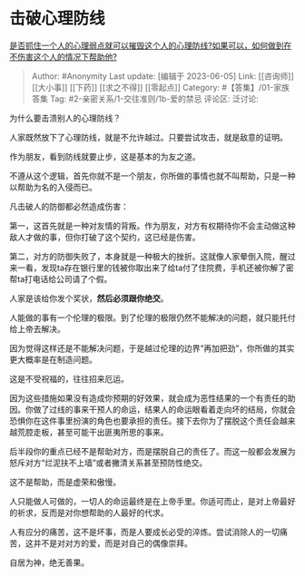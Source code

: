 # 击破心理防线
[是否抓住一个人的心理弱点就可以摧毁这个人的心理防线?如果可以，如何做到在不伤害这个人的情况下帮助他?](https://www.zhihu.com/question/50433958/answer/2543630552)

> Author: #Anonymity
> Last update: [编辑于 2023-06-05]
> Link: [[咨询师]] [[大小事]] [[下药]] [[求之不得]] [[零起点]]
> Category: #【答集】/01-家族答集
> Tag: #2-亲密关系/1-交往准则/1b-爱的禁忌
> 评论区:
> 泛讨论:

为什么要击溃别人的心理防线？

人家既然放下了心理防线，就是不允许越过。只要尝试攻击，就是敌意的证明。

作为朋友，看到防线就要止步，这是基本的为友之道。

不遵从这个逻辑，首先你就不是一个朋友，你所做的事情也就不叫帮助，只是一种以帮助为名的入侵而已。

凡击破人的防御都必然造成伤害：

第一，这首先就是一种对友情的背叛。作为朋友，对方有权期待你不会主动做这种敌人才做的事，但你打破了这个契约，这已经是伤害。

第二，对方的防御失败了，本身就是一种极大的挫折。这就像人家晕倒入院，醒过来一看，发现ta存在银行里的钱被你取出来了给ta付了住院费，手机还被你解了密帮ta打电话给公司请了个假。

人家是该给你发个奖状，**然后必须跟你绝交**。

人能做的事有一个伦理的极限。到了伦理的极限仍然不能解决的问题，就只能托付给上帝去解决。

因为觉得这样还是不能解决问题，于是越过伦理的边界“再加把劲”，你所做的其实更大概率是在制造问题。

这是不受祝福的，往往招来厄运。

因为这些措施如果没有造成你预期的好效果，就会成为恶性结果的一个有责任的助因。你做了过线的事来干预人的命运，结果人的命运眼看着走向坏的结局，你就会恐惧你在这件事里扮演的角色也要承担的责任。接下去你为了摆脱这个责任会越来越荒腔走板，甚至可能干出匪夷所思的事来。

后半段你的重点已经不是帮助对方，而是摆脱自己的责任了。而这一般都会发展为怒斥对方“烂泥扶不上墙”或者撇清关系甚至预防性绝交。

这不是帮助，而是虚荣和傲慢。

人只能做人可做的，一切人的命运最终是在上帝手里。你适可而止，是对上帝最好的祈求，反而是对你想帮助的人最好的代求。

人有应分的痛苦，这不是坏事，而是人要成长必受的淬炼。尝试消除人的一切痛苦，这并不是对对方的爱，而是对自己的偶像崇拜。

自居为神，绝无善果。

